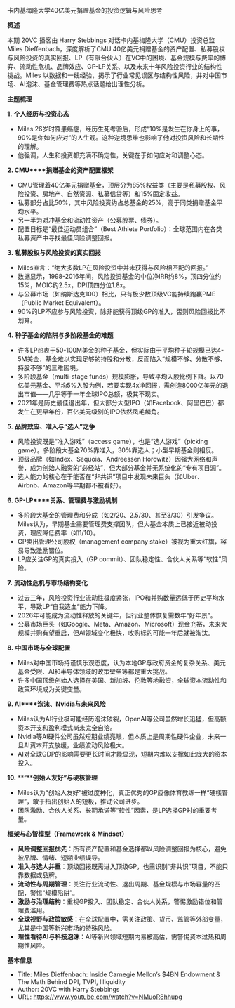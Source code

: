 卡内基梅隆大学40亿美元捐赠基金的投资逻辑与风险思考

  

**概述**

  

本期 20VC 播客由 Harry Stebbings 对话卡内基梅隆大学（CMU）投资总监 Miles Dieffenbach，深度解析了CMU 40亿美元捐赠基金的资产配置、私募股权与风险投资的真实回报、LP（有限合伙人）在VC中的困境、基金规模与费率的博弈、流动性危机、品牌效应、GP-LP关系、以及未来十年风险投资行业的结构性挑战。Miles 以数据和一线经验，揭示了行业常见误区与结构性风险，并对中国市场、AI泡沫、基金管理费等热点话题给出理性分析。

  

**主题梳理**

  

**1.** **个人经历与投资心态**

- Miles 26岁时罹患癌症，经历生死考验后，形成“10%是发生在你身上的事，90%是你如何应对”的人生观。这种逆境思维也影响了他对投资风险和长期性的理解。
- 他强调，人生和投资都充满不确定性，关键在于如何应对和调整心态。

  

**2. CMU****捐赠基金的资产配置框架**

- CMU管理着40亿美元捐赠基金，顶层分为85%权益类（主要是私募股权、风险投资、房地产、自然资源、私募信贷等）和15%固定收益。
- 私募部分占比50%，其中风险投资约占总基金的25%，高于同类捐赠基金平均水平。
- 另一半为对冲基金和流动性资产（公募股票、债券）。
- 配置目标是“最佳运动员组合”（Best Athlete Portfolio）：全球范围内在各类私募资产中寻找最佳风险调整回报。

  

**3.** **私募股权与风险投资的真实回报**

- Miles直言：“绝大多数LP在风险投资中并未获得与风险相匹配的回报。”
- 数据显示，1998-2016年间，风险投资基金的中位净IRR约8%，顶四分位约15%，MOIC约2.5x，DPI顶四分位1.8x。
- 与公募市场（如纳斯达克100）相比，只有极少数顶级VC能持续跑赢PME（Public Market Equivalent）。
- 90%的LP不应参与风险投资，除非能获得顶级GP的准入，否则风险回报比不划算。

  

**4.** **种子基金的陷阱与多阶段基金的难题**

- 许多LP热衷于50-100M美金的种子基金，但实际由于平均种子轮规模已达4-5M美金，基金难以实现足够的持股和分散，反而陷入“规模不够、分散不够、持股不够”的三难困境。
- 多阶段基金（multi-stage funds）规模膨胀，导致平均入股比例下降。以70亿美元基金、平均5%入股为例，若要实现4x净回报，需创造8000亿美元的退出市值——几乎等于一年全球IPO总额，极其不现实。
- 2021年是历史最佳退出年，但大部分大型IPO（如Facebook、阿里巴巴）都发生在更早年份，百亿美元级别的IPO依然凤毛麟角。

  

**5.** **品牌效应、准入与“选人”之争**

- 风险投资既是“准入游戏”（access game），也是“选人游戏”（picking game）。多阶段大基金70%靠准入，30%靠选人；小型早期基金则相反。
- 顶级品牌（如Index、Sequoia、Andreessen Horowitz）因强大网络和声誉，成为创始人融资的“必经站”，但大部分基金并无系统化的“专有项目源”。
- 选人能力的核心在于能否在“非共识”项目中发现未来巨头（如Uber、Airbnb、Amazon等早期都不被看好）。

  

**6. GP-LP****关系、管理费与激励机制**

- 多阶段大基金的管理费和分成（如2/20、2.5/30、甚至3/30）引发争议。Miles认为，早期基金需要管理费支撑团队，但大基金本质上已接近被动投资，理应降低费率（如1/10）。
- GP卖出管理公司股权（management company stake）被视为重大红旗，容易导致激励错位。
- LP应关注GP的真实投入（GP commit）、团队稳定性、合伙人关系等“软性”风险。

  

**7.** **流动性危机与市场结构变化**

- 过去三年，风险投资行业流动性极度紧张，IPO和并购数量远低于历史平均水平，导致LP“自我造血”能力下降。
- 2026年可能成为流动性释放的关键年，但行业整体恢复需数年“好年景”。
- 公募市场巨头（如Google、Meta、Amazon、Microsoft）现金充裕，未来大规模并购有望重启，但AI领域变化极快，收购标的可能一年后就被淘汰。

  

**8.** **中国市场与全球配置**

- Miles对中国市场持谨慎乐观态度，认为本地GP与政府资金的复杂关系、美元基金受限、AI和半导体领域的政策壁垒等都是重大挑战。
- 许多中国顶级创始人选择在美国、新加坡、伦敦等地融资，全球资本流动性和政策环境成为关键变量。

  

**9. AI****泡沫、****Nvidia****与未来风险**

- Miles认为AI行业极可能经历泡沫破裂，OpenAI等公司虽然增长迅猛，但高额资本开支和盈利模式尚未完全自洽。
- Nvidia等AI硬件公司虽然短期业绩亮眼，但本质上是周期性硬件企业，未来一旦AI资本开支放缓，业绩波动风险极大。
- AI对全球GDP的影响需要更长时间才能显现，短期内难以支撑如此庞大的资本投入。

  

**10.** **“****创始人友好”与硬核管理**

- Miles认为“创始人友好”被过度神化，真正优秀的GP应像体育教练一样“硬核管理”，敢于指出创始人的短板，推动公司进步。
- 团队激励、合伙人关系、长期承诺等“软性”因素，是LP选择GP时的重要考量。

  

**框架与心智模型（****Framework & Mindset****）**

- **风险调整回报优先**：所有资产配置和基金选择都以风险调整回报为核心，避免被品牌、情绪、短期业绩误导。
- **准入与选人并重**：顶级回报既需进入顶级GP，也需识别“非共识”项目，不能只靠数据或品牌。
- **流动性与周期管理**：关注行业流动性、退出周期、基金规模与市场容量的匹配，警惕“规模陷阱”。
- **激励与治理结构**：重视GP投入、团队稳定、合伙人关系，警惕激励错位和管理费滥用。
- **全球视野与政策敏感**：在全球配置中，需关注政策、货币、监管等外部变量，尤其是中国等新兴市场的特殊风险。
- **理性看待****AI****与科技泡沫**：AI等新兴领域短期内易被高估，需警惕资本过热和周期性风险。

  

**基本信息**

- Title: Miles Dieffenbach: Inside Carnegie Mellon’s $4BN Endowment & The Math Behind DPI, TVPI, Illiquidity
- Author: 20VC with Harry Stebbings
- URL: https://www.youtube.com/watch?v=NMuoR8hhupg